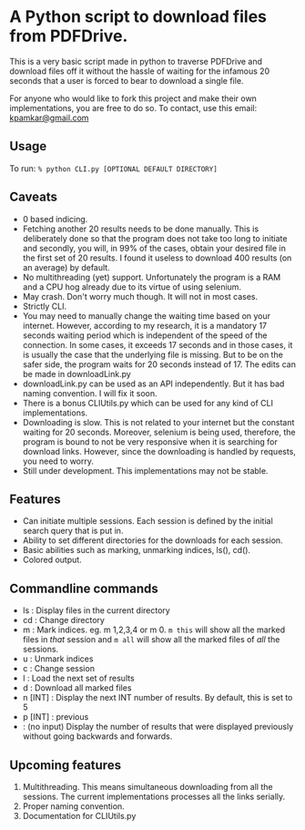 # A Python script to download files from PDFDrive.

This is a very basic script made in python to traverse PDFDrive and download files off it without the hassle of waiting for the infamous 20 seconds that a user is forced to bear to download a single file. 

For anyone who would like to fork this project and make their own implementations, you are free to do so. To contact, use this email: kpamkar@gmail.com

## Usage
To run: `% python CLI.py [OPTIONAL DEFAULT DIRECTORY]`

## Caveats
* 0 based indicing. 
* Fetching another 20 results needs to be done manually. This is deliberately done so that the program does not take too long to initiate and secondly, you will, in 99% of the cases, obtain your desired file in the first set of 20 results. I found it useless to download 400 results (on an average) by default. 
* No multithreading (yet) support. Unfortunately the program is a RAM and a CPU hog already due to its virtue of using selenium. 
* May crash. Don't worry much though. It will not in most cases.
* Strictly CLI. 
* You may need to manually change the waiting time based on your internet. However, according to my research, it is a mandatory 17 seconds waiting period which is independent of the speed of the connection. In some cases, it exceeds 17 seconds and in those cases, it is usually the case that the underlying file is missing. But to be on the safer side, the program waits for 20 seconds instead of 17. The edits can be made in downloadLink.py
* downloadLink.py can be used as an API independently. But it has bad naming convention. I will fix it soon.
* There is a bonus CLIUtils.py which can be used for any kind of CLI implementations. 
* Downloading is slow. This is not related to your internet but the constant waiting for 20 seconds. Moreover, selenium is being used, therefore, the program is bound to not be very responsive when it is searching for download links. However, since the downloading is handled by requests, you need to worry. 
* Still under development. This implementations may not be stable. 

## Features
* Can initiate multiple sessions. Each session is defined by the initial search query that is put in. 
* Ability to set different directories for the downloads for each session.
* Basic abilities such as marking, unmarking indices, ls(), cd().
* Colored output. 


## Commandline commands
* ls : Display files in the current directory
* cd : Change directory
* m  : Mark indices. eg. m 1,2,3,4 or m 0. `m this` will show all the marked files in *that* session and `m all` will show all the marked files of *all* the sessions.
* u  : Unmark indices
* c  : Change session
* l  : Load the next set of results
* d  : Download all marked files 
* n [INT] : Display the next INT number of results. By default, this is set to 5
* p [INT] :             previous
* <ENTER> : (no input) Display the number of results that were displayed previously without going backwards and forwards. 
  
  
## Upcoming features
1. Multithreading. This means simultaneous downloading from all the sessions. The current implementations processes all the links serially. 
2. Proper naming convention. 
3. Documentation for CLIUtils.py



